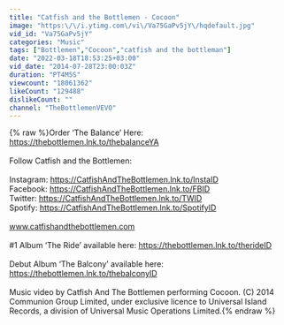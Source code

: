 ```yaml
---
title: "Catfish and the Bottlemen - Cocoon"
image: "https:\/\/i.ytimg.com\/vi\/Va75GaPv5jY\/hqdefault.jpg"
vid_id: "Va75GaPv5jY"
categories: "Music"
tags: ["Bottlemen","Cocoon","catfish and the bottleman"]
date: "2022-03-18T18:53:25+03:00"
vid_date: "2014-07-28T23:00:03Z"
duration: "PT4M5S"
viewcount: "18061362"
likeCount: "129488"
dislikeCount: ""
channel: "TheBottlemenVEVO"
---
```

{% raw %}Order ‘The Balance’ Here: <a rel="nofollow" target="blank" href="https://thebottlemen.lnk.to/thebalanceYA">https://thebottlemen.lnk.to/thebalanceYA</a><br /><br />Follow Catfish and the Bottlemen:<br /> <br />Instagram: <a rel="nofollow" target="blank" href="https://CatfishAndTheBottlemen.lnk.to/InstaID">https://CatfishAndTheBottlemen.lnk.to/InstaID</a> <br />Facebook: <a rel="nofollow" target="blank" href="https://CatfishAndTheBottlemen.lnk.to/FBID">https://CatfishAndTheBottlemen.lnk.to/FBID</a><br />Twitter: <a rel="nofollow" target="blank" href="https://CatfishAndTheBottlemen.lnk.to/TWID">https://CatfishAndTheBottlemen.lnk.to/TWID</a> <br />Spotify: <a rel="nofollow" target="blank" href="https://CatfishAndTheBottlemen.lnk.to/SpotifyID">https://CatfishAndTheBottlemen.lnk.to/SpotifyID</a><br /> <br />www.catfishandthebottlemen.com<br /><br />#1 Album ‘The Ride’ available here: <a rel="nofollow" target="blank" href="https://thebottlemen.lnk.to/therideID">https://thebottlemen.lnk.to/therideID</a> <br /><br />Debut Album ‘The Balcony’ available here: <a rel="nofollow" target="blank" href="https://thebottlemen.lnk.to/thebalconyID">https://thebottlemen.lnk.to/thebalconyID</a> <br /><br />Music video by Catfish And The Bottlemen performing Cocoon. (C) 2014 Communion Group Limited, under exclusive licence to Universal Island Records, a division of Universal Music Operations Limited.{% endraw %}
